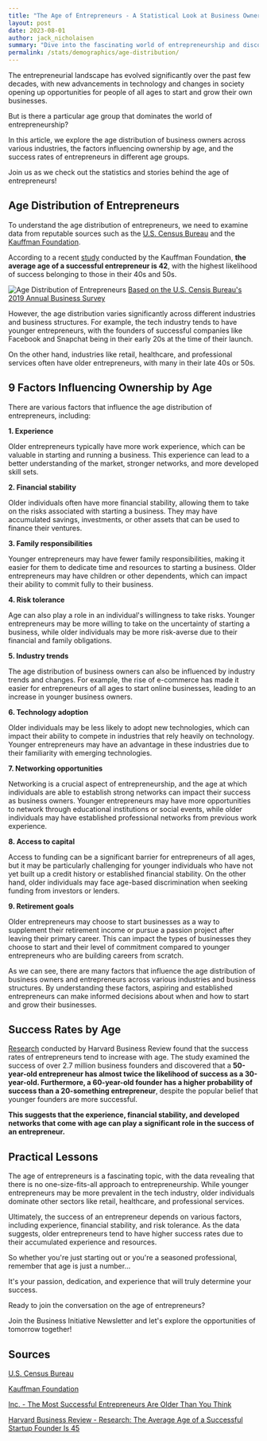 ```yaml
---
title: "The Age of Entrepreneurs - A Statistical Look at Business Ownership by Age"
layout: post
date: 2023-08-01
author: jack_nicholaisen
summary: "Dive into the fascinating world of entrepreneurship and discover how age plays a role in business ownership across various industries. Learn about the factors that influence ownership by age and compare success rates among different age groups. Don't miss out on this unique opportunity to gain valuable insights and join the conversation on the age of entrepreneurs!"
permalink: /stats/demographics/age-distribution/
--- 
```


The entrepreneurial landscape has evolved significantly over the past few decades, with new advancements in technology and changes in society opening up opportunities for people of all ages to start and grow their own businesses. 

But is there a particular age group that dominates the world of entrepreneurship? 

In this article, we explore the age distribution of business owners across various industries, the factors influencing ownership by age, and the success rates of entrepreneurs in different age groups. 

Join us as we check out the statistics and stories behind the age of entrepreneurs!

## Age Distribution of Entrepreneurs

To understand the age distribution of entrepreneurs, we need to examine data from reputable sources such as the [U.S. Census Bureau](https://www.census.gov/) and the [Kauffman Foundation](https://www.kauffman.org/). 

According to a recent [study](https://www.inc.com/jeff-haden/the-most-successful-entrepreneurs-are-older-than-you-think-new-study-says.html) conducted by the Kauffman Foundation, **the average age of a successful entrepreneur is 42**, with the highest likelihood of success belonging to those in their 40s and 50s.

<img alt="Age Distribution of Entrepreneurs" src="/images/posts-content/age-distribution-entreprenurs.png">
<a href="https://www.census.gov/library/visualizations/2020/comm/business-owners-ages.html">Based on the U.S. Censis Bureau's 2019 Annual Business Survey</a>

However, the age distribution varies significantly across different industries and business structures. For example, the tech industry tends to have younger entrepreneurs, with the founders of successful companies like Facebook and Snapchat being in their early 20s at the time of their launch.

On the other hand, industries like retail, healthcare, and professional services often have older entrepreneurs, with many in their late 40s or 50s.

## 9 Factors Influencing Ownership by Age

There are various factors that influence the age distribution of entrepreneurs, including:

**1.  Experience** 

Older entrepreneurs typically have more work experience, which can be valuable in starting and running a business. This experience can lead to a better understanding of the market, stronger networks, and more developed skill sets.

**2.  Financial stability** 

Older individuals often have more financial stability, allowing them to take on the risks associated with starting a business. They may have accumulated savings, investments, or other assets that can be used to finance their ventures.

 **3. Family responsibilities**

Younger entrepreneurs may have fewer family responsibilities, making it easier for them to dedicate time and resources to starting a business. Older entrepreneurs may have children or other dependents, which can impact their ability to commit fully to their business.

**4.  Risk tolerance**

Age can also play a role in an individual's willingness to take risks. Younger entrepreneurs may be more willing to take on the uncertainty of starting a business, while older individuals may be more risk-averse due to their financial and family obligations.

**5.  Industry trends**

The age distribution of business owners can also be influenced by industry trends and changes. For example, the rise of e-commerce has made it easier for entrepreneurs of all ages to start online businesses, leading to an increase in younger business owners.

**6.  Technology adoption** 

Older individuals may be less likely to adopt new technologies, which can impact their ability to compete in industries that rely heavily on technology. Younger entrepreneurs may have an advantage in these industries due to their familiarity with emerging technologies.

**7.  Networking opportunities**

Networking is a crucial aspect of entrepreneurship, and the age at which individuals are able to establish strong networks can impact their success as business owners. Younger entrepreneurs may have more opportunities to network through educational institutions or social events, while older individuals may have established professional networks from previous work experience.

**8.  Access to capital**

Access to funding can be a significant barrier for entrepreneurs of all ages, but it may be particularly challenging for younger individuals who have not yet built up a credit history or established financial stability. On the other hand, older individuals may face age-based discrimination when seeking funding from investors or lenders.

**9.  Retirement goals**

Older entrepreneurs may choose to start businesses as a way to supplement their retirement income or pursue a passion project after leaving their primary career. This can impact the types of businesses they choose to start and their level of commitment compared to younger entrepreneurs who are building careers from scratch.

As we can see, there are many factors that influence the age distribution of business owners and entrepreneurs across various industries and business structures. By understanding these factors, aspiring and established entrepreneurs can make informed decisions about when and how to start and grow their businesses.

## Success Rates by Age

[Research](https://hbr.org/2018/07/research-the-average-age-of-a-successful-startup-founder-is-45) conducted by Harvard Business Review found that the success rates of entrepreneurs tend to increase with age. The study examined the success of over 2.7 million business founders and discovered that a **50-year-old entrepreneur has almost twice the likelihood of success as a 30-year-old. Furthermore, a 60-year-old founder has a higher probability of success than a 20-something entrepreneur**, despite the popular belief that younger founders are more successful.

**This suggests that the experience, financial stability, and developed networks that come with age can play a significant role in the success of an entrepreneur.**

## Practical Lessons

The age of entrepreneurs is a fascinating topic, with the data revealing that there is no one-size-fits-all approach to entrepreneurship. While younger entrepreneurs may be more prevalent in the tech industry, older individuals dominate other sectors like retail, healthcare, and professional services.

Ultimately, the success of an entrepreneur depends on various factors, including experience, financial stability, and risk tolerance. As the data suggests, older entrepreneurs tend to have higher success rates due to their accumulated experience and resources. 

So whether you're just starting out or you're a seasoned professional, remember that age is just a number...

It's your passion, dedication, and experience that will truly determine your success.

Ready to join the conversation on the age of entrepreneurs? 

Join the Business Initiative Newsletter and let's explore the opportunities of tomorrow together!

## Sources

[U.S. Census Bureau](https://www.census.gov/)

[Kauffman Foundation](https://www.kauffman.org/)

[Inc. - The Most Successful Entrepreneurs Are Older Than You Think](https://www.inc.com/jeff-haden/the-most-successful-entrepreneurs-are-older-than-you-think-new-study-says.html)

[Harvard Business Review - Research: The Average Age of a Successful Startup Founder Is 45](https://hbr.org/2018/07/research-the-average-age-of-a-successful-startup-founder-is-45)